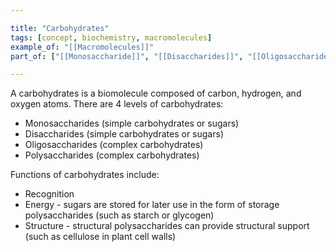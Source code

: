 ```yaml
---

title: "Carbohydrates"
tags: [concept, biochemistry, macromolecules]
example_of: "[[Macromolecules]]"
part_of: ["[[Monosaccharide]]", "[[Disaccharides]]", "[[Oligosaccharides]]", "[[Polysaccharides]]"]

---
```

A carbohydrates is a biomolecule composed of carbon, hydrogen, and oxygen atoms. There are 4 levels of carbohydrates:
- Monosaccharides (simple carbohydrates or sugars)
- Disaccharides (simple carbohydrates or sugars)
- Oligosaccharides (complex carbohydrates)
- Polysaccharides (complex carbohydrates)

Functions of carbohydrates include:
- Recognition
- Energy - sugars are stored for later use in the form of storage polysaccharides (such as starch or glycogen)
- Structure - structural polysaccharides can provide structural support (such as cellulose in plant cell walls) 